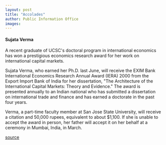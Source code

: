 ```yaml
---
layout: post
title: "Accolades"
author: Public Information Office
images:
---
```


#### Sujata Verma

A recent graduate of UCSC's doctoral program in international economics has won a prestigious economics research award for her work on international capital markets.

Sujata Verma, who earned her Ph.D. last June, will receive the EXIM Bank International Economics Research Annual Award (IERA) 2000 from the Export Import Bank of India for her dissertation, "The Architecture of the International Capital Markets: Theory and Evidence." The award is presented annually to an Indian national who has submitted a dissertation on international trade and finance and has earned a doctorate in the past four years.

Verma, a part-time faculty member at San Jose State University, will receive a citation and 50,000 rupees, equivalent to about $1,100. If she is unable to accept the award in person, her father will accept it on her behalf at a ceremony in Mumbai, India, in March.  
  
[source](http://www1.ucsc.edu/currents/00-01/01-22/accolades.html "Permalink to accolades")

